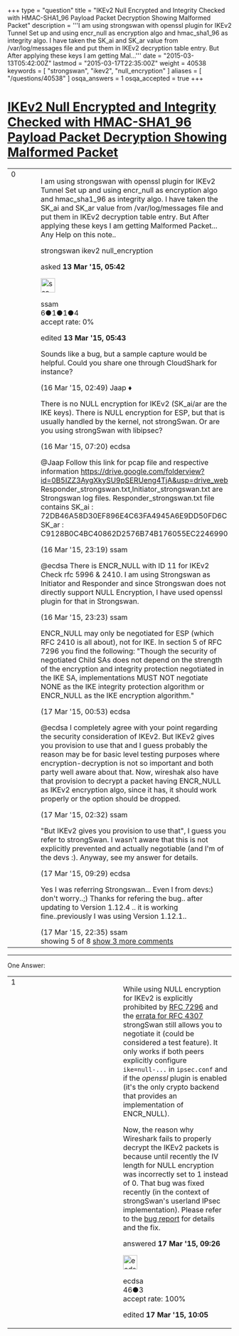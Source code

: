 +++
type = "question"
title = "IKEv2 Null Encrypted and Integrity Checked with HMAC-SHA1_96 Payload Packet Decryption Showing Malformed Packet"
description = '''I am using strongswan with openssl plugin for IKEv2 Tunnel Set up and using encr_null as encryption algo and hmac_sha1_96 as integrity algo. I have taken the SK_ai and SK_ar value from /var/log/messages file and put them in IKEv2 decryption table entry. But After applying these keys I am getting Mal...'''
date = "2015-03-13T05:42:00Z"
lastmod = "2015-03-17T22:35:00Z"
weight = 40538
keywords = [ "strongswan", "ikev2", "null_encryption" ]
aliases = [ "/questions/40538" ]
osqa_answers = 1
osqa_accepted = true
+++

<div class="headNormal">

# [IKEv2 Null Encrypted and Integrity Checked with HMAC-SHA1\_96 Payload Packet Decryption Showing Malformed Packet](/questions/40538/ikev2-null-encrypted-and-integrity-checked-with-hmac-sha1_96-payload-packet-decryption-showing-malformed-packet)

</div>

<div id="main-body">

<div id="askform">

<table id="question-table" style="width:100%;"><colgroup><col style="width: 50%" /><col style="width: 50%" /></colgroup><tbody><tr class="odd"><td style="width: 30px; vertical-align: top"><div class="vote-buttons"><span id="post-40538-upvote" class="ajax-command post-vote up" rel="nofollow" title="I like this post (click again to cancel)"> </span><div id="post-40538-score" class="post-score" title="current number of votes">0</div><span id="post-40538-downvote" class="ajax-command post-vote down" rel="nofollow" title="I dont like this post (click again to cancel)"> </span> <span id="favorite-mark" class="ajax-command favorite-mark" rel="nofollow" title="mark/unmark this question as favorite (click again to cancel)"> </span><div id="favorite-count" class="favorite-count"></div></div></td><td><div id="item-right"><div class="question-body"><p>I am using strongswan with openssl plugin for IKEv2 Tunnel Set up and using encr_null as encryption algo and hmac_sha1_96 as integrity algo. I have taken the SK_ai and SK_ar value from /var/log/messages file and put them in IKEv2 decryption table entry. But After applying these keys I am getting Malformed Packet... Any Help on this note..</p></div><div id="question-tags" class="tags-container tags"><span class="post-tag tag-link-strongswan" rel="tag" title="see questions tagged &#39;strongswan&#39;">strongswan</span> <span class="post-tag tag-link-ikev2" rel="tag" title="see questions tagged &#39;ikev2&#39;">ikev2</span> <span class="post-tag tag-link-null_encryption" rel="tag" title="see questions tagged &#39;null_encryption&#39;">null_encryption</span></div><div id="question-controls" class="post-controls"></div><div class="post-update-info-container"><div class="post-update-info post-update-info-user"><p>asked <strong>13 Mar '15, 05:42</strong></p><img src="https://secure.gravatar.com/avatar/7c2fddb49519b823f7d4cfb0db6960a0?s=32&amp;d=identicon&amp;r=g" class="gravatar" width="32" height="32" alt="ssam&#39;s gravatar image" /><p><span>ssam</span><br />
<span class="score" title="6 reputation points">6</span><span title="1 badges"><span class="badge1">●</span><span class="badgecount">1</span></span><span title="1 badges"><span class="silver">●</span><span class="badgecount">1</span></span><span title="4 badges"><span class="bronze">●</span><span class="badgecount">4</span></span><br />
<span class="accept_rate" title="Rate of the user&#39;s accepted answers">accept rate:</span> <span title="ssam has no accepted answers">0%</span></p></div><div class="post-update-info post-update-info-edited"><p><span> edited <strong>13 Mar '15, 05:43</strong> </span></p></div></div><div id="comments-container-40538" class="comments-container"><span id="40607"></span><div id="comment-40607" class="comment"><div id="post-40607-score" class="comment-score"></div><div class="comment-text"><p>Sounds like a bug, but a sample capture would be helpful. Could you share one through CloudShark for instance?</p></div><div id="comment-40607-info" class="comment-info"><span class="comment-age">(16 Mar '15, 02:49)</span> <span class="comment-user userinfo">Jaap ♦</span></div></div><span id="40616"></span><div id="comment-40616" class="comment"><div id="post-40616-score" class="comment-score"></div><div class="comment-text"><p>There is no NULL encryption for IKEv2 (SK_ai/ar are the IKE keys). There is NULL encryption for ESP, but that is usually handled by the kernel, not strongSwan. Or are you using strongSwan with libipsec?</p></div><div id="comment-40616-info" class="comment-info"><span class="comment-age">(16 Mar '15, 07:20)</span> <span class="comment-user userinfo">ecdsa</span></div></div><span id="40626"></span><div id="comment-40626" class="comment"><div id="post-40626-score" class="comment-score"></div><div class="comment-text"><p><span>@Jaap</span> Follow this link for pcap file and respective information <a href="https://drive.google.com/folderview?id=0B5IZZ3AygXkySU9pSERUeng4TjA&amp;usp=drive_web">https://drive.google.com/folderview?id=0B5IZZ3AygXkySU9pSERUeng4TjA&amp;usp=drive_web</a> Responder_strongswan.txt,Initiator_strongswan.txt are Strongswan log files. Responder_strongswan.txt file contains SK_ai : 72DB46A58D30EF896E4C63FA4945A6E9DD50FD6C SK_ar : C9128B0C4BC40862D2576B74B176055EC2246990</p></div><div id="comment-40626-info" class="comment-info"><span class="comment-age">(16 Mar '15, 23:19)</span> <span class="comment-user userinfo">ssam</span></div></div><span id="40627"></span><div id="comment-40627" class="comment"><div id="post-40627-score" class="comment-score"></div><div class="comment-text"><p><span>@ecdsa</span> There is ENCR_NULL with ID 11 for IKEv2 Check rfc 5996 &amp; 2410. I am using Strongswan as Initiator and Responder and since Strongswan does not directly support NULL Encryption, I have used openssl plugin for that in Strongswan.</p></div><div id="comment-40627-info" class="comment-info"><span class="comment-age">(16 Mar '15, 23:23)</span> <span class="comment-user userinfo">ssam</span></div></div><span id="40629"></span><div id="comment-40629" class="comment"><div id="post-40629-score" class="comment-score"></div><div class="comment-text"><p>ENCR_NULL may only be negotiated for ESP (which RFC 2410 is all about), not for IKE. In section 5 of RFC 7296 you find the following: "Though the security of negotiated Child SAs does not depend on the strength of the encryption and integrity protection negotiated in the IKE SA, implementations MUST NOT negotiate NONE as the IKE integrity protection algorithm or ENCR_NULL as the IKE encryption algorithm."</p></div><div id="comment-40629-info" class="comment-info"><span class="comment-age">(17 Mar '15, 00:53)</span> <span class="comment-user userinfo">ecdsa</span></div></div><span id="40630"></span><div id="comment-40630" class="comment not_top_scorer"><div id="post-40630-score" class="comment-score"></div><div class="comment-text"><p><span>@ecdsa</span> I completely agree with your point regarding the security consideration of IKEv2. But IKEv2 gives you provision to use that and I guess probably the reason may be for basic level testing purposes where encryption-decryption is not so important and both party well aware about that. Now, wireshak also have that provision to decrypt a packet having ENCR_NULL as IKEv2 encryption algo, since it has, it should work properly or the option should be dropped.</p></div><div id="comment-40630-info" class="comment-info"><span class="comment-age">(17 Mar '15, 02:32)</span> <span class="comment-user userinfo">ssam</span></div></div><span id="40640"></span><div id="comment-40640" class="comment not_top_scorer"><div id="post-40640-score" class="comment-score"></div><div class="comment-text"><p>"But IKEv2 gives you provision to use that", I guess you refer to strongSwan. I wasn't aware that this is not explicitly prevented and actually negotiable (and I'm of the devs :). Anyway, see my answer for details.</p></div><div id="comment-40640-info" class="comment-info"><span class="comment-age">(17 Mar '15, 09:29)</span> <span class="comment-user userinfo">ecdsa</span></div></div><span id="40646"></span><div id="comment-40646" class="comment not_top_scorer"><div id="post-40646-score" class="comment-score"></div><div class="comment-text"><p>Yes I was referring Strongswan... Even I from devs:) don't worry..;) Thanks for refering the bug.. after updating to Version 1.12.4 .. it is working fine..previously I was using Version 1.12.1..</p></div><div id="comment-40646-info" class="comment-info"><span class="comment-age">(17 Mar '15, 22:35)</span> <span class="comment-user userinfo">ssam</span></div></div></div><div id="comment-tools-40538" class="comment-tools"><span class="comments-showing"> showing 5 of 8 </span> <a href="#" class="show-all-comments-link">show 3 more comments</a></div><div class="clear"></div><div id="comment-40538-form-container" class="comment-form-container"></div><div class="clear"></div></div></td></tr></tbody></table>

------------------------------------------------------------------------

<div class="tabBar">

<span id="sort-top"></span>

<div class="headQuestions">

One Answer:

</div>

</div>

<span id="40639"></span>

<div id="answer-container-40639" class="answer accepted-answer">

<table style="width:100%;"><colgroup><col style="width: 50%" /><col style="width: 50%" /></colgroup><tbody><tr class="odd"><td style="width: 30px; vertical-align: top"><div class="vote-buttons"><span id="post-40639-upvote" class="ajax-command post-vote up" rel="nofollow" title="I like this post (click again to cancel)"> </span><div id="post-40639-score" class="post-score" title="current number of votes">1</div><span id="post-40639-downvote" class="ajax-command post-vote down" rel="nofollow" title="I dont like this post (click again to cancel)"> </span> <span class="accept-answer on" rel="nofollow" title="ssam has selected this answer as the correct answer"> </span></div></td><td><div class="item-right"><div class="answer-body"><p>While using NULL encryption for IKEv2 is explicitly prohibited by <a href="http://tools.ietf.org/html/rfc7296">RFC 7296</a> and the <a href="http://www.rfc-editor.org/errata_search.php?rfc=4307">errata for RFC 4307</a> strongSwan still allows you to negotiate it (could be considered a test feature). It only works if both peers explicitly configure <code>ike=null-...</code> in <code>ipsec.conf</code> and if the <em>openssl</em> plugin is enabled (it's the only crypto backend that provides an implementation of ENCR_NULL).</p><p>Now, the reason why Wireshark fails to properly decrypt the IKEv2 packets is because until recently the IV length for NULL encryption was incorrectly set to 1 instead of 0. That bug was fixed recently (in the context of strongSwan's userland IPsec implementation). Please refer to the <a href="https://wiki.strongswan.org/issues/854">bug report</a> for details and the fix.</p></div><div class="answer-controls post-controls"></div><div class="post-update-info-container"><div class="post-update-info post-update-info-user"><p>answered <strong>17 Mar '15, 09:26</strong></p><img src="https://secure.gravatar.com/avatar/c42143a04f2d260eaf0e818e4327a74d?s=32&amp;d=identicon&amp;r=g" class="gravatar" width="32" height="32" alt="ecdsa&#39;s gravatar image" /><p><span>ecdsa</span><br />
<span class="score" title="46 reputation points">46</span><span title="3 badges"><span class="bronze">●</span><span class="badgecount">3</span></span><br />
<span class="accept_rate" title="Rate of the user&#39;s accepted answers">accept rate:</span> <span title="ecdsa has one accepted answer">100%</span></p></div><div class="post-update-info post-update-info-edited"><p><span> edited <strong>17 Mar '15, 10:05</strong> </span></p></div></div><div id="comments-container-40639" class="comments-container"></div><div id="comment-tools-40639" class="comment-tools"></div><div class="clear"></div><div id="comment-40639-form-container" class="comment-form-container"></div><div class="clear"></div></div></td></tr></tbody></table>

</div>

<div class="paginator-container-left">

</div>

</div>

</div>

